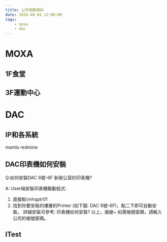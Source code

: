 ```yaml
---
title: 公司相關資料
date: 2018-08-01 12:00:00
tags:
    - moxa
    - dac
---
```

# MOXA


## 1F食堂


## 3F運動中心


# DAC


## IP和各系統
mantis
redmine



## DAC印表機如何安裝
Q:如何安裝DAC 6號-6F 新辦公室的印表機?
 
A: User端安裝印表機驅動程式:
   1. 直接點\\mhqptr01
   2. 找到你要安裝的樓層的Printer (如下圖: DAC 6號-6F)，點二下即可自動安裝。
詳細安裝可參考: 印表機如何安裝?
以上，謝謝~
如需帳號密碼，請輸入公司的帳號密碼。


## ITest